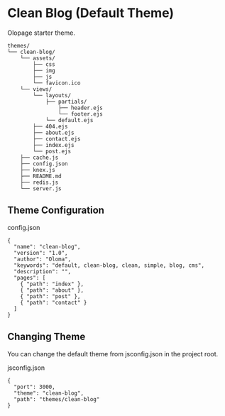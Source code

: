 
# Clean Blog (Default Theme)

Olopage starter theme.

```
themes/
└── clean-blog/
    └── assets/
        ├── css
        ├── img
        ├── js
        └── favicon.ico
    └── views/
        └── layouts/
            ├── partials/
                ├── header.ejs
                └── footer.ejs
            └── default.ejs
        ├── 404.ejs
        ├── about.ejs
        ├── contact.ejs
        ├── index.ejs
        └── post.ejs
    ├── cache.js
    ├── config.json
    ├── knex.js
    ├── README.md
    ├── redis.js
    └── server.js
```

## Theme Configuration

config.json

```
{
  "name": "clean-blog",
  "version": "1.0",
  "author": "Oloma",
  "keywords": "default, clean-blog, clean, simple, blog, cms",
  "description": "",
  "pages": [
    { "path": "index" },
    { "path": "about" },
    { "path": "post" },
    { "path": "contact" }
  ]
}
```

## Changing Theme

You can change the default theme from jsconfig.json in the project root.

jsconfig.json

```
{
  "port": 3000,
  "theme": "clean-blog",
  "path": "themes/clean-blog"
}
```
